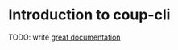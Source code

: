 # Introduction to coup-cli

TODO: write [great documentation](http://jacobian.org/writing/what-to-write/)
